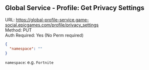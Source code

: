 ## Global Service - Profile: Get Privacy Settings

URL: https://global-profile-service.game-social.epicgames.com/profile/privacy_settings \
Method: PUT \
Auth Required: Yes (No Perm required)

```json
{
  "namespace": ""
}
```

`namespace`: e.g. `Fortnite`
